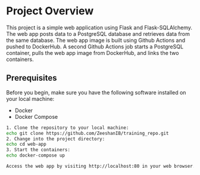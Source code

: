 # Project Overview
This project is a simple web application using Flask and Flask-SQLAlchemy. The web app posts data to a PostgreSQL database and retrieves data from the same database. The web app image is built using Github Actions and pushed to DockerHub. A second Github Actions job starts a PostgreSQL container, pulls the web app image from DockerHub, and links the two containers.

## Prerequisites
Before you begin, make sure you have the following software installed on your local machine:
- Docker
- Docker Compose

```bash
1. Clone the repository to your local machine:
echo git clone https://github.com/ZeeshanIB/training_repo.git
2. Change into the project directory:
echo cd web-app
3. Start the containers:
echo docker-compose up

Access the web app by visiting http://localhost:80 in your web browser.

